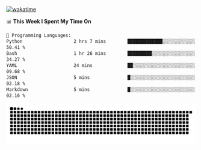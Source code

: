 [![wakatime](https://wakatime.com/badge/user/384f91c6-4eee-411f-8f3b-1b691f58a544.svg)](https://wakatime.com/@384f91c6-4eee-411f-8f3b-1b691f58a544)

<!--START_SECTION:waka-->
📊 **This Week I Spent My Time On** 

```text
💬 Programming Languages: 
Python                   2 hrs 7 mins        █████████████░░░░░░░░░░░░   50.41 % 
Bash                     1 hr 26 mins        █████████░░░░░░░░░░░░░░░░   34.27 % 
YAML                     24 mins             ██░░░░░░░░░░░░░░░░░░░░░░░   09.68 % 
JSON                     5 mins              █░░░░░░░░░░░░░░░░░░░░░░░░   02.18 % 
Markdown                 5 mins              █░░░░░░░░░░░░░░░░░░░░░░░░   02.16 % 
```


<!--END_SECTION:waka-->

<picture>
  <source media="(prefers-color-scheme: dark)" srcset="https://raw.githubusercontent.com/fuwx295/fuwx295/output/github-contribution-grid-snake-dark.svg">
  <source media="(prefers-color-scheme: light)" srcset="https://raw.githubusercontent.com/fuwx295/fuwx295/output/github-contribution-grid-snake.svg">
  <img alt="github contribution grid snake animation" src="https://raw.githubusercontent.com/fuwx295/fuwx295/output/github-contribution-grid-snake.svg">
</picture>
